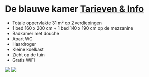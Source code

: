 # De blauwe kamer [Tarieven & Info](/nl/tarieven/)

* Totale oppervlakte 31 m² op 2 verdiepingen
* 1 bed 160 x 200 cm + 1 bed 140 x 190 cm op de mezzanine
* Badkamer met douche
* Apart WC
* Haardroger
* Kleine koelkast 
* Zicht op de tuin
* Gratis WiFi

![](/images/chambre-bleue.jpg)
![](/images/chambre-bleue-detail.jpg)